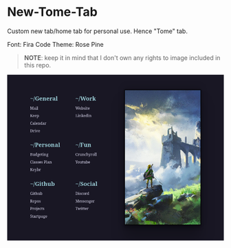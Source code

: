 # New-Tome-Tab
Custom new tab/home tab for personal use. Hence "Tome" tab.

Font: Fira Code
Theme: Rose Pine

> **NOTE**: keep it in mind that I don't own any rights to image included in this repo.

![img](preview.png)
